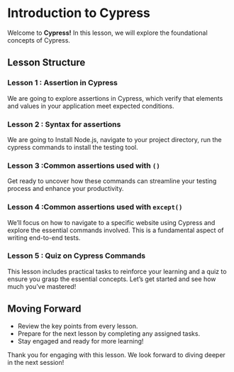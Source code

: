 # Introduction to Cypress

Welcome to **Cypress!** In this lesson, we will explore the foundational concepts of Cypress.

## Lesson Structure

### Lesson 1 : Assertion in Cypress
We are going to explore assertions in Cypress, which verify that elements and values in your application meet expected conditions.

### Lesson 2 : Syntax for assertions 

We are going to Install Node.js, navigate to your project directory, run the cypress commands to install the testing tool.

### Lesson 3 :Common assertions used with `()` 

Get ready to uncover how these commands can streamline your testing process and enhance your productivity.

### Lesson 4 :Common assertions used with `except()`

We’ll focus on how to navigate to a specific website using Cypress and explore the essential commands involved. This is a fundamental aspect of writing end-to-end tests.

### Lesson 5 : Quiz on Cypress Commands

This lesson includes practical tasks to reinforce your learning and a quiz to ensure you grasp the essential concepts. Let’s get started and see how much you’ve mastered!

## Moving Forward

-   Review the key points from every lesson.
-   Prepare for the next lesson by completing any assigned tasks.
-   Stay engaged and ready for more learning!

Thank you for engaging with this lesson. We look forward to diving deeper in the next session!




<!--stackedit_data:
eyJoaXN0b3J5IjpbMTgwNzg1MTY0NSwtMTAxMTM0ODUwOSwtMT
EzOTQwNzU2NSwtMTk2NjI5Njg3LC04NTUyNzc0MiwtMTkxMjQ0
MTM4Ml19
-->